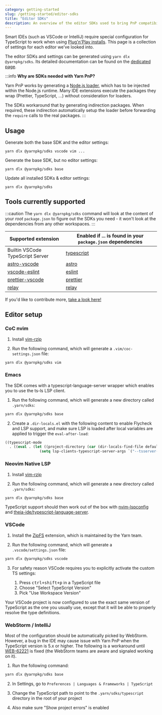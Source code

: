 ```yaml
---
category: getting-started
slug: /getting-started/editor-sdks
title: "Editor SDKs"
description: An overview of the editor SDKs used to bring PnP compatibility to editors.
---
```


Smart IDEs (such as VSCode or IntelliJ) require special configuration for TypeScript to work when using [Plug'n'Play installs](https://yarnpkg.com/features/pnp). This page is a collection of settings for each editor we've looked into.

The editor SDKs and settings can be generated using `yarn dlx @yarnpkg/sdks`. Its detailed documentation can be found on the [dedicated page](/sdks/cli/default).

:::info
**Why are SDKs needed with Yarn PnP?**

Yarn PnP works by generating a [Node.js loader](https://nodejs.org/api/esm.html#loaders), which has to be injected within the Node.js runtime. Many IDE extensions execute the packages they wrap (Prettier, TypeScript, ...) without consideration for loaders.

The SDKs workaround that by generating indirection packages. When required, these indirection automatically setup the loader before forwarding the `require` calls to the real packages.
:::

## Usage

Generate both the base SDK and the editor settings:

```
yarn dlx @yarnpkg/sdks vscode vim ...
```

Generate the base SDK, but no editor settings:

```
yarn dlx @yarnpkg/sdks base
```

Update all installed SDKs & editor settings:

```
yarn dlx @yarnpkg/sdks
```

## Tools currently supported

:::caution
The `yarn dlx @yarnpkg/sdks` command will look at the content of your *root* `package.json` to figure out the SDKs you need  - it won't look at the dependencies from any other workspaces.
:::

| Supported extension | Enabled if ... is found in your `package.json` dependencies |
|---|---|
| Builtin VSCode TypeScript Server | [typescript](https://yarnpkg.com/package/typescript) |
| [astro-vscode](https://marketplace.visualstudio.com/items?itemName=astro-build.astro-vscode) | [astro](https://astro.build/) |
| [vscode-eslint](https://marketplace.visualstudio.com/items?itemName=dbaeumer.vscode-eslint) | [eslint](https://yarnpkg.com/package/eslint) |
| [prettier-vscode](https://marketplace.visualstudio.com/items?itemName=esbenp.prettier-vscode) | [prettier](https://yarnpkg.com/package/prettier) |
| [relay](https://marketplace.visualstudio.com/items?itemName=meta.relay) | [relay](https://relay.dev/)

If you'd like to contribute more, [take a look here!](https://github.com/yarnpkg/berry/blob/master/packages/yarnpkg-sdks/sources/generateSdk.ts)


## Editor setup

### CoC nvim

1. Install [vim-rzip](https://github.com/lbrayner/vim-rzip)

2. Run the following command, which will generate a `.vim/coc-settings.json` file:

```bash
yarn dlx @yarnpkg/sdks vim
```

### Emacs

The SDK comes with a typescript-language-server wrapper which enables you to use the ts-ls LSP client.

1. Run the following command, which will generate a new directory called `.yarn/sdks`:

```bash
yarn dlx @yarnpkg/sdks base
```

2. Create a `.dir-locals.el` with the following content to enable Flycheck and LSP support, and make sure LSP is loaded after local variables are applied to trigger the `eval-after-load`:

```lisp
((typescript-mode
  . ((eval . (let ((project-directory (car (dir-locals-find-file default-directory))))
                (setq lsp-clients-typescript-server-args `("--tsserver-path" ,(concat project-directory ".yarn/sdks/typescript/bin/tsserver") "--stdio")))))))
```

### Neovim Native LSP

1. Install [vim-rzip](https://github.com/lbrayner/vim-rzip)

2. Run the following command, which will generate a new directory called `.yarn/sdks`:

```bash
yarn dlx @yarnpkg/sdks base
```

TypeScript support should then work out of the box with [nvim-lspconfig](https://github.com/neovim/nvim-lspconfig) and [theia-ide/typescript-language-server](https://github.com/theia-ide/typescript-language-server).

### VSCode

1. Install the [ZipFS](https://marketplace.visualstudio.com/items?itemName=arcanis.vscode-zipfs) extension, which is maintained by the Yarn team.

2. Run the following command, which will generate a `.vscode/settings.json` file:

```bash
yarn dlx @yarnpkg/sdks vscode
```

3. For safety reason VSCode requires you to explicitly activate the custom TS settings:

    1. Press <kbd>ctrl+shift+p</kbd> in a TypeScript file
    2. Choose "Select TypeScript Version"
    3. Pick "Use Workspace Version"

Your VSCode project is now configured to use the exact same version of TypeScript as the one you usually use, except that it will be able to properly resolve the type definitions.

### WebStorm / IntelliJ

Most of the configuration should be automatically picked by WebStorm. However, a bug in the IDE may cause issue with Yarn PnP when the TypeScript version is 5.x or higher. The following is a workaround until [WEB-62221](https://youtrack.jetbrains.com/issue/WEB-62221/TypeScript-service-doesnt-work-with-yarn-pnp-when-typescript-version-is-5.x-or-higher) is fixed (the WebStorm teams are aware and signaled working on it).

1. Run the following command:

```bash
yarn dlx @yarnpkg/sdks base
```

2. In Settings, go to `Preferences | Languages & Frameworks | TypeScript`

3. Change the TypeScript  path to point to the `.yarn/sdks/typescript` directory in the root of your project

4. Also make sure "Show project errors" is enabled
